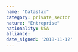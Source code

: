 ```yaml
---
name: "Datastax"
category: private_sector
nature: "Entreprise"
nationality: USA
alliance: 
date_signed: '2018-11-12'
---
```

    